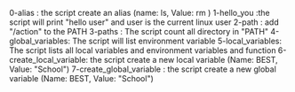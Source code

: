 0-alias : the script create an alias (name: ls, Value: rm )
1-hello_you :the script will print "hello user" and user is the current linux user
2-path : add "/action" to the PATH
3-paths : The script count all directory in "PATH"
4-global_variables: The script will list environment variable
5-local_variables: The script lists all local variables and environment variables and function
6-create_local_variable: the script create a new local variable (Name: BEST, Value: "School")
7-create_global_variable : the script create a new global variable (Name: BEST, Value: "School")
